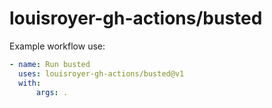 # louisroyer-gh-actions/busted

Example workflow use:
```yaml
- name: Run busted
  uses: louisroyer-gh-actions/busted@v1
  with:
      args: .

```
